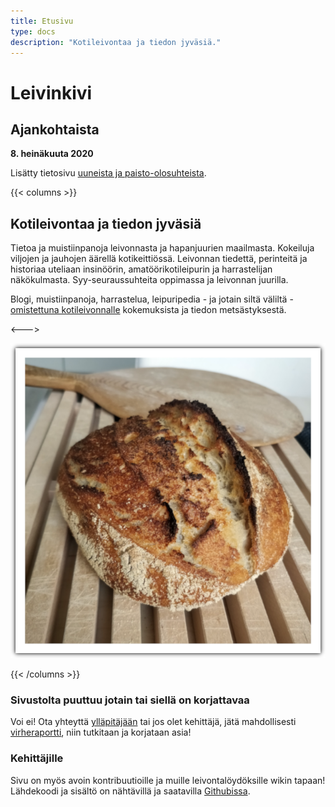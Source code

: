 ```yaml
---
title: Etusivu
type: docs
description: "Kotileivontaa ja tiedon jyväsiä."
---
```


# Leivinkivi

## Ajankohtaista

**8. heinäkuuta 2020** 

Lisätty tietosivu [uuneista ja paisto-olosuhteista](/docs/hapanjuurileivonta/uuniolosuhteet-ja-paistotekniikat).

{{< columns >}}

## Kotileivontaa ja tiedon jyväsiä

Tietoa ja muistiinpanoja leivonnasta ja hapanjuurien maailmasta.
Kokeiluja viljojen ja jauhojen äärellä kotikeittiössä.
Leivonnan tiedettä, perinteitä ja historiaa uteliaan
insinöörin, amatöörikotileipurin ja harrastelijan näkökulmasta.
Syy-seuraussuhteita oppimassa ja leivonnan juurilla.

Blogi, muistiinpanoja, harrastelua, leipuripedia - ja jotain siltä väliltä - 
[omistettuna kotileivonnalle](/docs/info/rakkaudesta-leivontaan)
kokemuksista ja tiedon metsästyksestä.

<--->

![](/etusivuleipa.png)

{{< /columns >}}

### Sivustolta puuttuu jotain tai siellä on korjattavaa

Voi ei! Ota yhteyttä [ylläpitäjään](mailto:tojuntu@gmail.com) tai jos olet kehittäjä, jätä mahdollisesti 
[virheraportti](https://github.com/leivinkivi/leivinkivi.github.io/issues), 
niin tutkitaan ja korjataan asia!

### Kehittäjille

Sivu on myös avoin kontribuutioille ja muille leivontalöydöksille wikin tapaan! Lähdekoodi ja sisältö 
on nähtävillä ja saatavilla [Githubissa](https://github.com/leivinkivi/leivinkivi.github.io).
